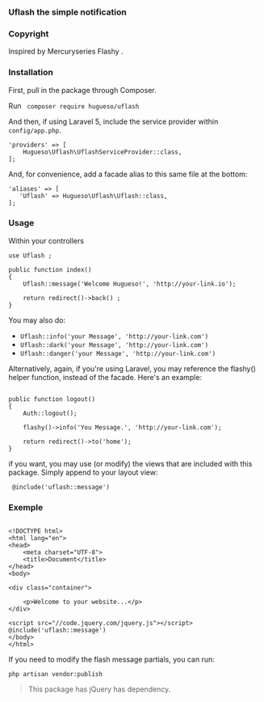 ### Uflash the simple notification

### Copyright

Inspired by Mercuryseries Flashy  .

### Installation
First, pull in the package through Composer.

Run ```  composer require hugueso/uflash  ```

And then, if using Laravel 5, include the service provider within ```config/app.php```.
```
'providers' => [
    Hugueso\Uflash\UflashServiceProvider::class,
];
```
And, for convenience, add a facade alias to this same file at the bottom:

```
'aliases' => [
   'Uflash' => Hugueso\Uflash\Uflash::class,
];

```
### Usage
Within your controllers
```
use Uflash ;

public function index()
{
    Uflash::message('Welcome Hugueso!', 'http://your-link.io');

    return redirect()->back() ;
}

```
You may also do:
- ``` Uflash::info('your Message', 'http://your-link.com') ```
- ``` Uflash::dark('your Message', 'http://your-link.com') ```
-  ``` Uflash::danger('your Message', 'http://your-link.com') ```

Alternatively, again, if you're using Laravel, you may reference the flashy() helper function, instead of the facade. Here's an example:
```

public function logout()
{
    Auth::logout();

    flashy()->info('You Message.', 'http://your-link.com');

    return redirect()->to('home');
}
``` 

if you want, you may use (or modify) the views that are included with this package. Simply append to your layout view:

```  @include('uflash::message') ```

### Exemple

```

<!DOCTYPE html>
<html lang="en">
<head>
    <meta charset="UTF-8">
    <title>Document</title>
</head>
<body>

<div class="container">

    <p>Welcome to your website...</p>
</div>

<script src="//code.jquery.com/jquery.js"></script>
@include('uflash::message')
</body>
</html>

```
If you need to modify the flash message partials, you can run:

``` php artisan vendor:publish ```

>This package has jQuery has dependency. 



